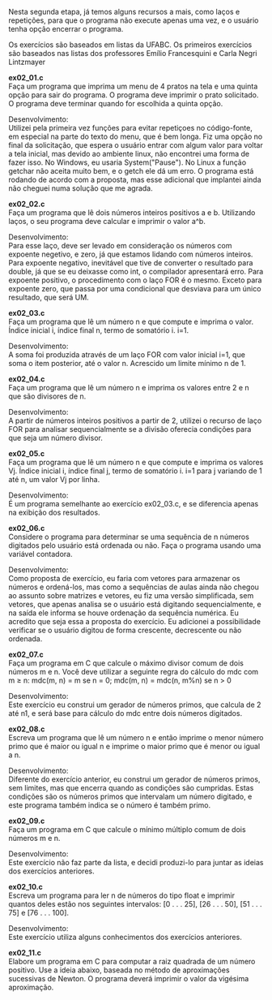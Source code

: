 Nesta segunda etapa, já temos alguns recursos a mais, como laços e repetições, para que o programa não execute apenas uma vez, e o usuário tenha opção encerrar o programa.

Os exercícios são baseados em listas da UFABC. Os primeiros exercícios são baseados nas listas dos professores Emílio Francesquini e Carla Negri Lintzmayer

<b>ex02_01.c</b><br>
Faça um programa que imprima um menu de 4 pratos na tela e uma quinta opção para sair do programa. O programa deve imprimir o prato solicitado. O programa deve terminar quando for escolhida a quinta opção.<br>
<p>Desenvolvimento:<br>
Utilizei pela primeira vez funções para evitar repetiçoes no código-fonte, em especial na parte do texto do menu, que é bem longa. Fiz uma opção no final da solicitação, que espera o usuário entrar com algum valor para voltar a tela inicial, mas  devido ao ambiente linux, não encontrei uma forma de fazer isso. No Windows, eu usaria System("Pause"). No Linux a função getchar não aceita muito bem, e o getch ele dá um erro. O programa está rodando de acordo com a proposta, mas esse adicional que implantei ainda não cheguei numa solução que me agrada.

<p><b>ex02_02.c</b><br>
Faça um programa que lê dois números inteiros positivos a e b. Utilizando laços, o seu programa deve calcular e imprimir o valor a^b.
<p>Desenvolvimento:<br>
Para esse laço, deve ser levado em consideração os números com expoente negetivo, e zero, já que estamos lidando com números inteiros. Para expoente negativo, inevitável que tive de converter o resultado para double, já que se eu deixasse como int, o compilador apresentará erro. Para expoente positivo, o procedimento com o laço FOR é o mesmo. Exceto para expoente zero, que passa por uma condicional que desviava para um único resultado, que será UM.

<p><b>ex02_03.c</b><br>
Faça um programa que lê um número n e que compute e imprima o valor. Índice inicial i, índice final n, termo de somatório i. i=1.
<p>Desenvolvimento:<br>
A soma foi produzida através de um laço FOR com valor inicial i=1, que soma o item posterior, até o valor n. Acrescido um limite mínimo n de 1.

<p><b>ex02_04.c</b><br>
Faça um programa que lê um número n e imprima os valores entre 2 e n que são divisores de n.
<p>Desenvolvimento:<br>
A partir de números inteiros positivos a partir de 2, utilizei o recurso de laço FOR para analisar sequencialmente se a divisão oferecia condições para que seja um número divisor.  
  
<p><b>ex02_05.c</b><br>
Faça um programa que lê um número n e que compute e imprima os valores Vj. Índice inicial i, índice final j, termo de somatório i. i=1 para j variando de 1 até n, um valor Vj por linha.
<p>Desenvolvimento:<br>
É um programa semelhante ao exercício ex02_03.c, e se diferencia apenas na exibição dos resultados.

<p><b>ex02_06.c</b><br>
Considere o programa para determinar se uma sequência de n números digitados pelo usuário está ordenada ou não. Faça o programa usando uma variável contadora.  
<p>Desenvolvimento:<br>
Como proposta de exercício, eu faria com vetores para armazenar os números e ordená-los, mas como a sequências de aulas ainda não chegou ao assunto sobre matrizes e vetores, eu fiz uma versão simplificada, sem vetores, que apenas analisa se o usuário está digitando sequencialmente, e na saída ele informa se houve ordenação da sequência numérica. Eu acredito que seja essa a proposta do exercício. Eu adicionei a possibilidade verificar se o usuário digitou de forma crescente, decrescente ou não ordenada.

<p><b>ex02_07.c</b><br>
Faça um programa em C que calcule o máximo divisor comum de dois números m e n. Você deve utilizar a seguinte regra do cálculo do mdc com m ≥ n: mdc(m, n) = m se n = 0; mdc(m, n) = mdc(n, m%n) se n > 0
<p>Desenvolvimento:<br>
Este exercício eu construi um gerador de números primos, que calcula de 2 até n1, e será base para cálculo do mdc entre dois números digitados.   
  
<p><b>ex02_08.c</b><br>
Escreva um programa que lê um número n e então imprime o menor número primo que é maior ou igual n e imprime o maior primo que é menor ou igual a n.
<p>Desenvolvimento:<br>
Diferente do exercício anterior, eu construi um gerador de números primos, sem limites, mas que encerra quando as condições são cumpridas. Estas condições são os números primos que intervalam um número digitado, e este programa também indica se o número é também primo.

<p><b>ex02_09.c</b><br>
Faça um programa em C que calcule o mínimo múltiplo comum de dois números m e n.
<p>Desenvolvimento:<br>
Este exercício não faz parte da lista, e decidi produzi-lo para juntar as ideias dos exercícios anteriores.

<p><b>ex02_10.c</b><br>
Escreva um programa para ler n de números do tipo float e imprimir quantos deles estão nos seguintes intervalos: [0 . . . 25], [26 . . . 50], [51 . . . 75] e [76 . . . 100].
<p>Desenvolvimento:<br>
Este exercício utiliza alguns conhecimentos dos exercícios anteriores.

<p><b>ex02_11.c</b><br>
Elabore um programa em C para computar a raiz quadrada de um número positivo. Use a ideia abaixo, baseada no método de aproximações sucessivas de Newton. O programa deverá imprimir o valor da vigésima aproximação.
  
